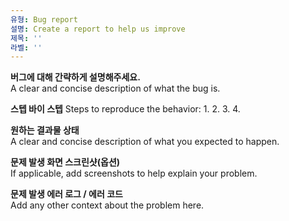 ```yaml
---
유형: Bug report  
설명: Create a report to help us improve  
제목: ''  
라벨: ''  
---
```


**버그에 대해 간략하게 설명해주세요.**  
A clear and concise description of what the bug is.

**스텝 바이 스텝**
Steps to reproduce the behavior:
1. 
2. 
3. 
4. 

**원하는 결과물 상태**  
A clear and concise description of what you expected to happen.

**문제 발생 화면 스크린샷(옵션)**  
If applicable, add screenshots to help explain your problem.

**문제 발생 에러 로그 / 에러 코드**  
Add any other context about the problem here.